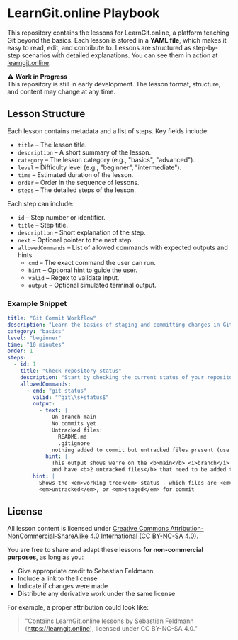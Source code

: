 # LearnGit.online Playbook

This repository contains the lessons for LearnGit.online, a platform teaching Git beyond the basics. Each lesson is stored in a **YAML file**, which makes it easy to read, edit, and contribute to. Lessons are structured as step-by-step scenarios with detailed explanations. You can see them in action at [learngit.online](http://learngit.online).

⚠️ **Work in Progress**  
This repository is still in early development. The lesson format, structure, and content may change at any time.

## Lesson Structure

Each lesson contains metadata and a list of steps. Key fields include:

- `title` – The lesson title.
- `description` – A short summary of the lesson.
- `category` – The lesson category (e.g., "basics", "advanced").
- `level` – Difficulty level (e.g., "beginner", "intermediate").
- `time` – Estimated duration of the lesson.
- `order` – Order in the sequence of lessons.
- `steps` – The detailed steps of the lesson.

Each step can include:

- `id` – Step number or identifier.
- `title` – Step title.
- `description` – Short explanation of the step.
- `next` – Optional pointer to the next step.
- `allowedCommands` – List of allowed commands with expected outputs and hints.
    - `cmd` – The exact command the user can run.
    - `hint` – Optional hint to guide the user.
    - `valid` – Regex to validate input.
    - `output` – Optional simulated terminal output.

### Example Snippet

```yaml
title: "Git Commit Workflow"
description: "Learn the basics of staging and committing changes in Git."
category: "basics"
level: "beginner"
time: "10 minutes"
order: 1
steps:
  - id: 1
    title: "Check repository status"
    description: "Start by checking the current status of your repository"
    allowedCommands:
      - cmd: "git status"
        valid: "^git\\s+status$"
        output:
          - text: |
              On branch main
              No commits yet
              Untracked files:
                README.md
                .gitignore
              nothing added to commit but untracked files present (use "git add" to track)
            hint: |
              This output shows we're on the <b>main</b> <i>branch</i> with no <i>commits</i> yet,
              and have <b>2 untracked files</b> that need to be added to version control.
        hint: |
          Shows the <em>working tree</em> status - which files are <em>tracked</em>,
          <em>untracked</em>, or <em>staged</em> for commit
```

## License

All lesson content is licensed under [Creative Commons Attribution-NonCommercial-ShareAlike 4.0 International (CC BY-NC-SA 4.0)](https://creativecommons.org/licenses/by-nc-sa/4.0/).

You are free to share and adapt these lessons **for non-commercial purposes**, as long as you:

- Give appropriate credit to Sebastian Feldmann
- Include a link to the license
- Indicate if changes were made
- Distribute any derivative work under the same license

For example, a proper attribution could look like:

> "Contains LearnGit.online lessons by Sebastian Feldmann (https://learngit.online), licensed under CC BY-NC-SA 4.0."

